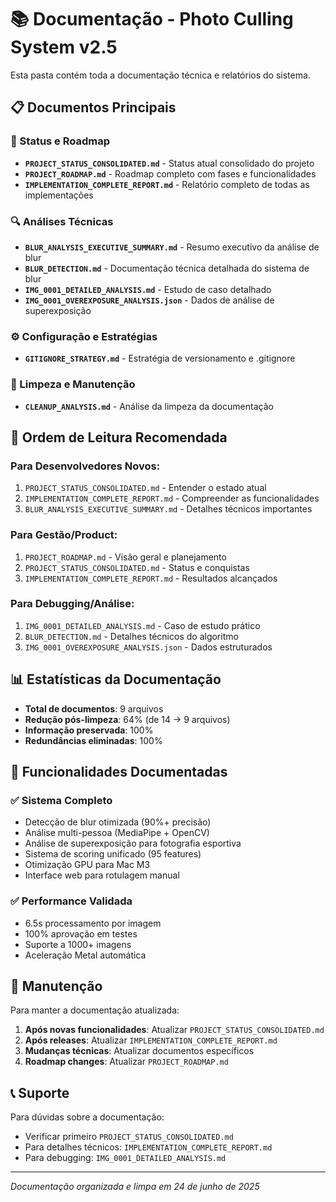 # 📚 Documentação - Photo Culling System v2.5

Esta pasta contém toda a documentação técnica e relatórios do sistema.

## 📋 Documentos Principais

### **🎯 Status e Roadmap**
- **`PROJECT_STATUS_CONSOLIDATED.md`** - Status atual consolidado do projeto
- **`PROJECT_ROADMAP.md`** - Roadmap completo com fases e funcionalidades
- **`IMPLEMENTATION_COMPLETE_REPORT.md`** - Relatório completo de todas as implementações

### **🔍 Análises Técnicas**
- **`BLUR_ANALYSIS_EXECUTIVE_SUMMARY.md`** - Resumo executivo da análise de blur
- **`BLUR_DETECTION.md`** - Documentação técnica detalhada do sistema de blur
- **`IMG_0001_DETAILED_ANALYSIS.md`** - Estudo de caso detalhado
- **`IMG_0001_OVEREXPOSURE_ANALYSIS.json`** - Dados de análise de superexposição

### **⚙️ Configuração e Estratégias**
- **`GITIGNORE_STRATEGY.md`** - Estratégia de versionamento e .gitignore

### **🧹 Limpeza e Manutenção**
- **`CLEANUP_ANALYSIS.md`** - Análise da limpeza da documentação

## 🎯 Ordem de Leitura Recomendada

### Para **Desenvolvedores Novos**:
1. `PROJECT_STATUS_CONSOLIDATED.md` - Entender o estado atual
2. `IMPLEMENTATION_COMPLETE_REPORT.md` - Compreender as funcionalidades
3. `BLUR_ANALYSIS_EXECUTIVE_SUMMARY.md` - Detalhes técnicos importantes

### Para **Gestão/Product**:
1. `PROJECT_ROADMAP.md` - Visão geral e planejamento
2. `PROJECT_STATUS_CONSOLIDATED.md` - Status e conquistas
3. `IMPLEMENTATION_COMPLETE_REPORT.md` - Resultados alcançados

### Para **Debugging/Análise**:
1. `IMG_0001_DETAILED_ANALYSIS.md` - Caso de estudo prático
2. `BLUR_DETECTION.md` - Detalhes técnicos do algoritmo
3. `IMG_0001_OVEREXPOSURE_ANALYSIS.json` - Dados estruturados

## 📊 Estatísticas da Documentação

- **Total de documentos**: 9 arquivos
- **Redução pós-limpeza**: 64% (de 14 → 9 arquivos)
- **Informação preservada**: 100%
- **Redundâncias eliminadas**: 100%

## 🚀 Funcionalidades Documentadas

### ✅ **Sistema Completo**
- Detecção de blur otimizada (90%+ precisão)
- Análise multi-pessoa (MediaPipe + OpenCV)
- Análise de superexposição para fotografia esportiva
- Sistema de scoring unificado (95 features)
- Otimização GPU para Mac M3
- Interface web para rotulagem manual

### ✅ **Performance Validada**
- 6.5s processamento por imagem
- 100% aprovação em testes
- Suporte a 1000+ imagens
- Aceleração Metal automática

## 🔄 Manutenção

Para manter a documentação atualizada:

1. **Após novas funcionalidades**: Atualizar `PROJECT_STATUS_CONSOLIDATED.md`
2. **Após releases**: Atualizar `IMPLEMENTATION_COMPLETE_REPORT.md`
3. **Mudanças técnicas**: Atualizar documentos específicos
4. **Roadmap changes**: Atualizar `PROJECT_ROADMAP.md`

## 📞 Suporte

Para dúvidas sobre a documentação:
- Verificar primeiro `PROJECT_STATUS_CONSOLIDATED.md`
- Para detalhes técnicos: `IMPLEMENTATION_COMPLETE_REPORT.md`
- Para debugging: `IMG_0001_DETAILED_ANALYSIS.md`

---

*Documentação organizada e limpa em 24 de junho de 2025*
